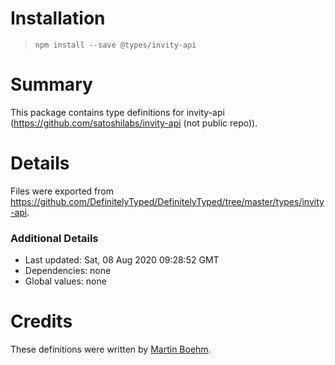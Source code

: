 # Installation
> `npm install --save @types/invity-api`

# Summary
This package contains type definitions for invity-api (https://github.com/satoshilabs/invity-api (not public repo)).

# Details
Files were exported from https://github.com/DefinitelyTyped/DefinitelyTyped/tree/master/types/invity-api.

### Additional Details
 * Last updated: Sat, 08 Aug 2020 09:28:52 GMT
 * Dependencies: none
 * Global values: none

# Credits
These definitions were written by [Martin Boehm](https://github.com/martinboehm).
